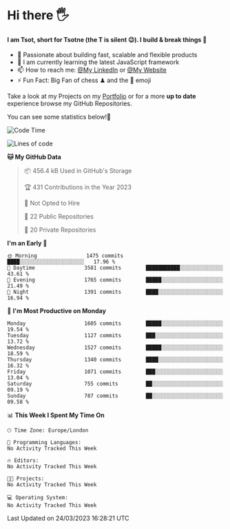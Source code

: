 # Hi there :raised_hand_with_fingers_splayed:
#### I am Tsot, short for Tsotne (the T is silent :wink:). I build & break things :space_invader:
- :telescope: Passionate about building fast, scalable and flexible products
- :seedling: I am currently learning the latest JavaScript framework 
- :mailbox: How to reach me: [@My LinkedIn](https://www.linkedin.com/in/tsotne-gvadzabia/) or [@My Website](https://tsotne.co.uk/contact)
- :zap: Fun Fact: Big Fan of chess ♟ and the 👾 emoji

Take a look at my Projects on my [Portfolio](https://tsotne.co.uk/) or for a more **up to date** experience browse my GitHub Repositories.

You can see some statistics below!:space_invader:
<!--START_SECTION:waka-->
![Code Time](http://img.shields.io/badge/Code%20Time-761%20hrs%202%20mins-blue)

![Lines of code](https://img.shields.io/badge/From%20Hello%20World%20I%27ve%20Written-4.6%20million%20lines%20of%20code-blue)

**🐱 My GitHub Data** 

> 📦 456.4 kB Used in GitHub's Storage 
 > 
> 🏆 431 Contributions in the Year 2023
 > 
> 🚫 Not Opted to Hire
 > 
> 📜 22 Public Repositories 
 > 
> 🔑 20 Private Repositories 
 > 
**I'm an Early 🐤** 

```text
🌞 Morning                1475 commits        ████░░░░░░░░░░░░░░░░░░░░░   17.96 % 
🌆 Daytime                3581 commits        ███████████░░░░░░░░░░░░░░   43.61 % 
🌃 Evening                1765 commits        █████░░░░░░░░░░░░░░░░░░░░   21.49 % 
🌙 Night                  1391 commits        ████░░░░░░░░░░░░░░░░░░░░░   16.94 % 
```
📅 **I'm Most Productive on Monday** 

```text
Monday                   1605 commits        █████░░░░░░░░░░░░░░░░░░░░   19.54 % 
Tuesday                  1127 commits        ███░░░░░░░░░░░░░░░░░░░░░░   13.72 % 
Wednesday                1527 commits        █████░░░░░░░░░░░░░░░░░░░░   18.59 % 
Thursday                 1340 commits        ████░░░░░░░░░░░░░░░░░░░░░   16.32 % 
Friday                   1071 commits        ███░░░░░░░░░░░░░░░░░░░░░░   13.04 % 
Saturday                 755 commits         ██░░░░░░░░░░░░░░░░░░░░░░░   09.19 % 
Sunday                   787 commits         ██░░░░░░░░░░░░░░░░░░░░░░░   09.58 % 
```


📊 **This Week I Spent My Time On** 

```text
🕑︎ Time Zone: Europe/London

💬 Programming Languages: 
No Activity Tracked This Week

🔥 Editors: 
No Activity Tracked This Week

🐱‍💻 Projects: 
No Activity Tracked This Week

💻 Operating System: 
No Activity Tracked This Week
```


 Last Updated on 24/03/2023 16:28:21 UTC
<!--END_SECTION:waka-->
